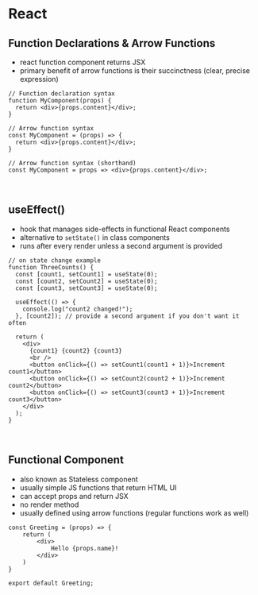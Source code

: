 # React

## Function Declarations & Arrow Functions
- react function component returns JSX
- primary benefit of arrow functions is their succinctness (clear, precise expression)
```
// Function declaration syntax
function MyComponent(props) {
  return <div>{props.content}</div>;
}

// Arrow function syntax
const MyComponent = (props) => {
  return <div>{props.content}</div>;
}

// Arrow function syntax (shorthand)
const MyComponent = props => <div>{props.content}</div>;
```
<br>

## useEffect()
- hook that manages side-effects in functional React components
- alternative to `setState()` in class components
- runs after every render unless a second argument is provided

```
// on state change example
function ThreeCounts() {
  const [count1, setCount1] = useState(0);
  const [count2, setCount2] = useState(0);
  const [count3, setCount3] = useState(0);

  useEffect(() => {
    console.log("count2 changed!");
  }, [count2]); // provide a second argument if you don't want it often

  return (
    <div>
      {count1} {count2} {count3}
      <br />
      <button onClick={() => setCount1(count1 + 1)}>Increment count1</button>
      <button onClick={() => setCount2(count2 + 1)}>Increment count2</button>
      <button onClick={() => setCount3(count3 + 1)}>Increment count3</button>
    </div>
  );
}
```
<br>

## Functional Component
- also known as Stateless component
- usually simple JS functions that return HTML UI
- can accept props and return JSX
- no render method
- usually defined using arrow functions (regular functions work as well)
```
const Greeting = (props) => {
	return (
		<div>
			Hello {props.name}!
		</div>
	)
}

export default Greeting;
```
